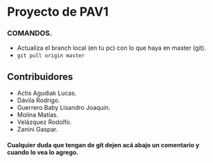 # Proyecto de PAV1

### COMANDOS.

- Actualiza el branch local (en tu pc) con lo que haya en master (git).
- `git pull origin master`

## Contribuidores
* Actis Agudiak Lucas.
* Dávila Rodrigo.
* Guerrero Baby Lisandro Joaquín.
* Molina Matías.
* Velázquez Rodolfo.
* Zanini Gaspar.


#### Cualquier duda que tengan de git dejen acá abajo un comentario y cuando lo vea lo agrego.

